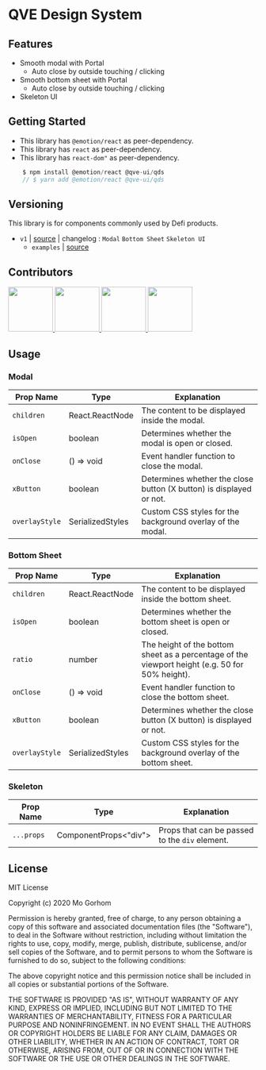 # QVE Design System

## Features

- Smooth modal with Portal
  - Auto close by outside touching / clicking
- Smooth bottom sheet with Portal
  - Auto close by outside touching / clicking
- Skeleton UI

## Getting Started

- This library has `@emotion/react` as peer-dependency.
- This library has `react` as peer-dependency.
- This library has `react-dom"` as peer-dependency.

```javascript
    $ npm install @emotion/react @qve-ui/qds
    // $ yarn add @emotion/react @qve-ui/qds
```

## Versioning

This library is for components commonly used by Defi products.

- `v1` | [source](https://github.com/ziptalk/QDS-monorepo/tree/master/qds/src) | changelog : `Modal` `Bottom Sheet` `Skeleton UI`
  - `examples` | [source](https://github.com/ziptalk/QDS-monorepo/tree/master/qds-example)

## Contributors

<p>
<a href="https://github.com/BWLdoyeon">
    <img src="https://avatars.githubusercontent.com/u/121469036?v=4" width="90">
</a>
<a href="https://github.com/youngan1111">
    <img src="https://avatars.githubusercontent.com/u/68759940?v=4" width="90">
</a>
<a href="https://github.com/Jun99uu">
    <img src="https://avatars.githubusercontent.com/u/44965706?v=4" width="90">
</a>
<a href="https://github.com/maebin">
    <img src="https://avatars.githubusercontent.com/u/109774178?v=4" width="90">
</a>
</p>

## Usage

### Modal

| Prop Name      | Type             | Explanation                                                         |
| -------------- | ---------------- | ------------------------------------------------------------------- |
| `children`     | React.ReactNode  | The content to be displayed inside the modal.                       |
| `isOpen`       | boolean          | Determines whether the modal is open or closed.                     |
| `onClose`      | () => void       | Event handler function to close the modal.                          |
| `xButton`      | boolean          | Determines whether the close button (X button) is displayed or not. |
| `overlayStyle` | SerializedStyles | Custom CSS styles for the background overlay of the modal.          |

### Bottom Sheet

| Prop Name      | Type             | Explanation                                                                                     |
| -------------- | ---------------- | ----------------------------------------------------------------------------------------------- |
| `children`     | React.ReactNode  | The content to be displayed inside the bottom sheet.                                            |
| `isOpen`       | boolean          | Determines whether the bottom sheet is open or closed.                                          |
| `ratio`        | number           | The height of the bottom sheet as a percentage of the viewport height (e.g. 50 for 50% height). |
| `onClose`      | () => void       | Event handler function to close the bottom sheet.                                               |
| `xButton`      | boolean          | Determines whether the close button (X button) is displayed or not.                             |
| `overlayStyle` | SerializedStyles | Custom CSS styles for the background overlay of the bottom sheet.                               |

### Skeleton

| Prop Name  | Type                  | Explanation                                    |
| ---------- | --------------------- | ---------------------------------------------- |
| `...props` | ComponentProps<"div"> | Props that can be passed to the `div` element. |

## License

MIT License

Copyright (c) 2020 Mo Gorhom

Permission is hereby granted, free of charge, to any person obtaining a copy
of this software and associated documentation files (the "Software"), to deal
in the Software without restriction, including without limitation the rights
to use, copy, modify, merge, publish, distribute, sublicense, and/or sell
copies of the Software, and to permit persons to whom the Software is
furnished to do so, subject to the following conditions:

The above copyright notice and this permission notice shall be included in all
copies or substantial portions of the Software.

THE SOFTWARE IS PROVIDED "AS IS", WITHOUT WARRANTY OF ANY KIND, EXPRESS OR
IMPLIED, INCLUDING BUT NOT LIMITED TO THE WARRANTIES OF MERCHANTABILITY,
FITNESS FOR A PARTICULAR PURPOSE AND NONINFRINGEMENT. IN NO EVENT SHALL THE
AUTHORS OR COPYRIGHT HOLDERS BE LIABLE FOR ANY CLAIM, DAMAGES OR OTHER
LIABILITY, WHETHER IN AN ACTION OF CONTRACT, TORT OR OTHERWISE, ARISING FROM,
OUT OF OR IN CONNECTION WITH THE SOFTWARE OR THE USE OR OTHER DEALINGS IN THE
SOFTWARE.
